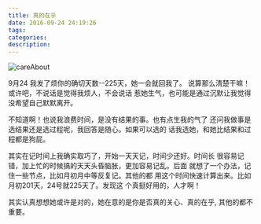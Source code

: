 ```yaml
---
title: 真的在乎
date: 2016-09-24 24:19:26
tags:
categories:
description:
---
```


![careAbout](/images/careAbout.jpg)

9月24 我发了烦你的确切天数--225天，她一会就回我了。
说算那么清楚干嘛！或许吧，不说话是觉得我烦人，不会说话
惹她生气，也可能是通过沉默让我觉得没希望自己默默离开。

<!--more-->

不知道啊！也说我浪费时间，是没有结果的事。也有点生我的气了
还问我做事是选结果还是选过程呢，我回答是随心。如果可以选的
话我选她，和她比结果和过程都是狗屁。

其实在记时间上我确实取巧了，开始一天天记，时间少还好。时间长
很容易记错，加上忙的时候搞的天天头昏脑胀，更加容易记乱。后面
就想了一个办法，记住一些节点，比如月初月中等反复记。其他的都
用这个时间快速计算出来。比如月初201天，24号就225天了。发现这
个真挺好用的，人才啊！

其实认真想想她或许是对的，她在意的是你是否真的关心、真的在乎,
其他的都不重要。
